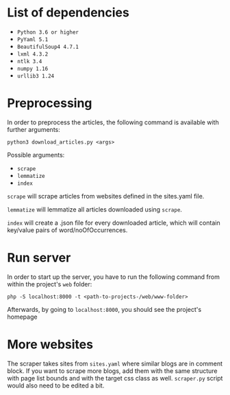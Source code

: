 # List of dependencies
- ```Python 3.6 or higher```
- ```PyYaml 5.1```
- ```BeautifulSoup4 4.7.1```
- ```lxml 4.3.2```
- ```ntlk 3.4```
- ```numpy 1.16```
- ```urllib3 1.24```

# Preprocessing
In order to preprocess the articles, the following command is available with further arguments:

```python3 download_articles.py <args>```

Possible arguments:
 - ```scrape```
 - ```lemmatize```
 - ```index```
 
 ```scrape``` will scrape articles from websites defined in the sites.yaml file.
 
 ```lemmatize``` will lemmatize all articles downloaded using ```scrape```.
 
 ```index``` will create a .json file for every downloaded article, which will contain key/value pairs of word/noOfOccurrences.
 
# Run server
In order to start up the server, you have to run the following command from within the project's ```web``` folder:

```php -S localhost:8000 -t <path-to-projects-/web/www-folder>```

Afterwards, by going to ```localhost:8000```, you should see the project's homepage
  
# More websites
The scraper takes sites from ```sites.yaml``` where similar blogs are in comment block.
If you want to scrape more blogs, add them with the same structure with page list bounds and with the
target css class as well. ```scraper.py``` script would also need to be edited a bit.
